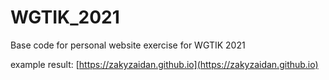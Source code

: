 # WGTIK_2021
Base code for personal website exercise for WGTIK 2021

example result:
[https://zakyzaidan.github.io](https://zakyzaidan.github.io)
